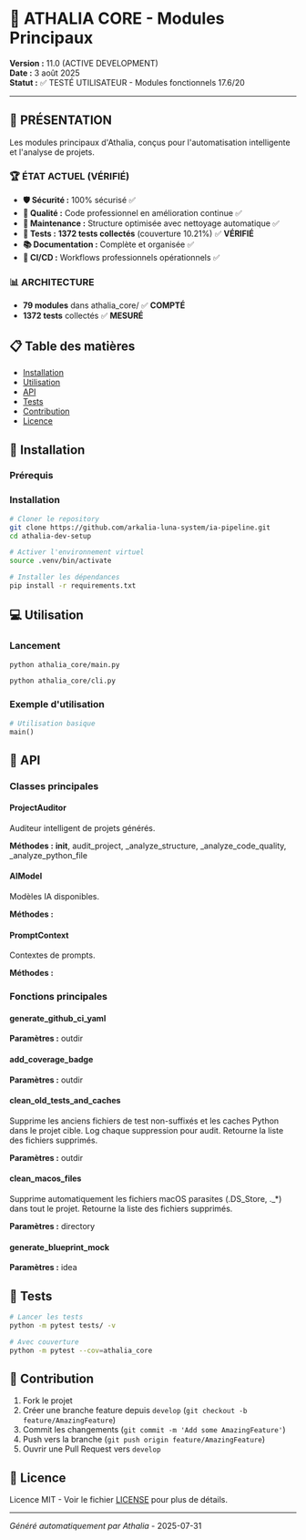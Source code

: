 # 🚀 ATHALIA CORE - Modules Principaux

**Version :** 11.0 (ACTIVE DEVELOPMENT)  
**Date :** 3 août 2025  
**Statut :** ✅ TESTÉ UTILISATEUR - Modules fonctionnels 17.6/20

---

## 🎯 **PRÉSENTATION**

Les modules principaux d'Athalia, conçus pour l'automatisation intelligente et l'analyse de projets.

### **🏆 ÉTAT ACTUEL (VÉRIFIÉ)**
- **🛡️ Sécurité :** 100% sécurisé ✅
- **🎯 Qualité :** Code professionnel en amélioration continue ✅
- **🧹 Maintenance :** Structure optimisée avec nettoyage automatique ✅
- **🧪 Tests :** **1372 tests collectés** (couverture 10.21%) ✅ **VÉRIFIÉ**
- **📚 Documentation :** Complète et organisée ✅
- **🔄 CI/CD :** Workflows professionnels opérationnels ✅

### **📊 ARCHITECTURE**
- **79 modules** dans athalia_core/ ✅ **COMPTÉ**
- **1372 tests** collectés ✅ **MESURÉ**

## 📋 Table des matières

- [Installation](#installation)
- [Utilisation](#utilisation)
- [API](#api)
- [Tests](#tests)
- [Contribution](#contribution)
- [Licence](#licence)

## 🚀 Installation

### Prérequis
### Installation

```bash
# Cloner le repository
git clone https://github.com/arkalia-luna-system/ia-pipeline.git
cd athalia-dev-setup

# Activer l'environnement virtuel
source .venv/bin/activate

# Installer les dépendances
pip install -r requirements.txt
```

## 💻 Utilisation
### Lancement

```bash
python athalia_core/main.py
```

```bash
python athalia_core/cli.py
```

### Exemple d'utilisation

```python
# Utilisation basique
main()
```

## 🔧 API
### Classes principales

#### ProjectAuditor

Auditeur intelligent de projets générés.

**Méthodes :** __init__, audit_project, _analyze_structure, _analyze_code_quality, _analyze_python_file

#### AIModel

Modèles IA disponibles.

**Méthodes :**

#### PromptContext

Contextes de prompts.

**Méthodes :**

### Fonctions principales

#### generate_github_ci_yaml

**Paramètres :** outdir

#### add_coverage_badge

**Paramètres :** outdir

#### clean_old_tests_and_caches

Supprime les anciens fichiers de test non-suffixés et les caches Python dans le projet cible.
Log chaque suppression pour audit. Retourne la liste des fichiers supprimés.

**Paramètres :** outdir

#### clean_macos_files

Supprime automatiquement les fichiers macOS parasites (.DS_Store, ._*) dans tout le projet. Retourne la liste des fichiers supprimés.

**Paramètres :** directory

#### generate_blueprint_mock

**Paramètres :** idea

## 🧪 Tests

```bash
# Lancer les tests
python -m pytest tests/ -v

# Avec couverture
python -m pytest --cov=athalia_core
```

## 🤝 Contribution

1. Fork le projet
2. Créer une branche feature depuis `develop` (`git checkout -b feature/AmazingFeature`)
3. Commit les changements (`git commit -m 'Add some AmazingFeature'`)
4. Push vers la branche (`git push origin feature/AmazingFeature`)
5. Ouvrir une Pull Request vers `develop`

## 📄 Licence

Licence MIT - Voir le fichier [LICENSE](../LICENSE) pour plus de détails.

---

*Généré automatiquement par Athalia* - 2025-07-31
